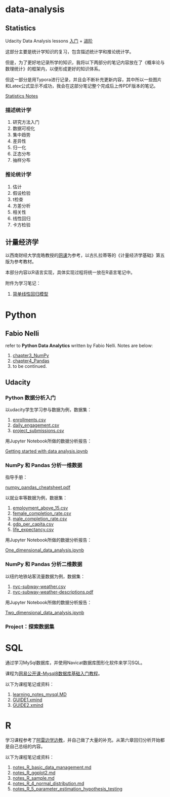 # data-analysis

## Statistics

Udacity Data Analysis lessons [入门](https://mubu.com/doc/2nOkGMljsl) + [进阶](https://mubu.com/doc/3rir3GN6Ll)

这部分主要是统计学知识的复习，包含描述统计学和推论统计学。

但是，为了更好地记录所学的知识，我将以下两部分的笔记内容放在了《概率论与数理统计》的框架内，以便形成更好的知识体系。

但这一部分是用Typora进行记录，并且会不断补充更新内容，其中所以一些图片和Latex公式显示不成功，我会在这部分笔记整个完成后上传PDF版本的笔记。

[Statistics Notes](https://github.com/agoclover/data-analysis/blob/master/statistics/Statistics%20Notes.md)

### 描述统计学

1. 研究方法入门
2. 数据可视化
3. 集中趋势
4. 差异性
5. 归一化
6. 正态分布
7. 抽样分布

### 推论统计学

1. 估计
2. 假设检验
3. t检查
4. 方差分析
5. 相关性
6. 线性回归
7. 卡方检验

## 计量经济学

以西南财经大学庞皓教授的[网课](https://www.bilibili.com/video/av16155564)为参考，以古扎拉蒂等的《计量经济学基础》第五版为参考教材。

本部分内容以R语言实现，具体实现过程将统一放在R语言笔记中。

附件为学习笔记：

1. [简单线性回归模型](https://github.com/agoclover/data-analysis/blob/master/statistics/2%E7%AE%80%E5%8D%95%E7%BA%BF%E6%80%A7%E5%9B%9E%E5%BD%92%E6%A8%A1%E5%9E%8B.xmind)

# Python

## Fabio Nelli

refer to __Python Data Analytics__ written by Fabio Nelli. Notes are below:

1. [chapter3_NumPy](https://github.com/agoclover/data-analysis/blob/master/python/notes_chapter3_numpy.md)
2. [chapter4_Pandas](https://github.com/agoclover/data-analysis/blob/master/python/notes_chapter4_pandas.md)
3. to be continued.

## Udacity

### Python 数据分析入门

以udacity学生学习参与数据为例，数据集：

1. [enrollments.csv](https://github.com/agoclover/data-analysis/blob/master/python/enrollments.csv)
2. [daily_engagement.csv](https://github.com/agoclover/data-analysis/blob/master/python/daily_engagement.csv)
3. [project_submissions.csv](https://github.com/agoclover/data-analysis/blob/master/python/project_submissions.csv)

用Jupyter Notebook所做的数据分析报告：

[Getting started with data analysis.ipynb](https://github.com/agoclover/data-analysis/blob/master/python/Getting%20started%20with%20data%20analysis.ipynb)

### NumPy 和 Pandas 分析一维数据

指导手册：

[numpy_pandas_cheatsheet.pdf](https://github.com/agoclover/data-analysis/blob/master/python/numpy_pandas_cheatsheet.pdf)

以就业率等数据为例，数据集：

1. [employment_above_15.csv](https://github.com/agoclover/data-analysis/blob/master/python/employment_above_15.csv)
2. [female_completion_rate.csv](https://github.com/agoclover/data-analysis/blob/master/python/female_completion_rate.csv)
3. [male_completion_rate.csv](https://github.com/agoclover/data-analysis/blob/master/python/male_completion_rate.csv)
4. [gdp_per_capita.csv](https://github.com/agoclover/data-analysis/blob/master/python/gdp_per_capita.csv)
5. [life_expectancy.csv](https://github.com/agoclover/data-analysis/blob/master/python/life_expectancy.csv)

用Jupyter Notebook所做的数据分析报告：

[One_dimensional_data_analysis.ipynb](https://github.com/agoclover/data-analysis/blob/master/python/One_dimensional_data_analysis.ipynb)

### NumPy 和 Pandas 分析二维数据

以纽约地铁站客流量数据为例，数据集：

1. [nyc-subway-weather.csv](https://github.com/agoclover/data-analysis/blob/master/python/nyc-subway-weather.csv)
2. [nyc-subway-weather-descriptions.pdf](https://github.com/agoclover/data-analysis/blob/master/python/nyc-subway-weather-descriptions.pdf)

用Jupyter Notebook所做的数据分析报告：

[Two_dimensional_data_analysis.ipynb](https://github.com/agoclover/data-analysis/blob/master/python/Two_dimensional_data_analysis.ipynb)

### Project：探索数据集

# SQL

通过学习MySql数据库，并使用Navicat数据库图形化软件来学习SQL。

课程为[网易公开课-Mysql8数据库基础入门教程](https://study.163.com/course/courseMain.htm?courseId=1005932016)。

以下为课程笔记或资料：

1. [learning_notes_mysql.MD](https://github.com/agoclover/data-analysis/blob/master/sql/learning_notes_mysql.MD)
2. [GUIDE1.xmind](https://github.com/agoclover/data-analysis/blob/master/sql/GUIDE1.xmind)
3. [GUIDE2.xmind](https://github.com/agoclover/data-analysis/blob/master/sql/GUIDE2.xmind)

# R

学习课程参考了[阿雷边学边教](https://www.bilibili.com/video/av6268508)，并自己做了大量的补充。从第六章回归分析开始都是自己总结的内容。

以下为课程笔记或资料：
1. [notes_R_basic_data_management.md](https://github.com/agoclover/data-analysis/blob/master/R/notes_R_basic_data_management.md)
2. [notes_R_ggplot2.md](https://github.com/agoclover/data-analysis/blob/master/R/notes_R_ggplot2.md)
3. [notes_R_sample.md](https://github.com/agoclover/data-analysis/blob/master/R/notes_R_sample.md)
4. [notes_R_4_normal_distribution.md](https://github.com/agoclover/data-analysis/blob/master/R/notes_R_4_normal_distribution.md)
5. [notes_R_5_parameter_estimation_hypothesis_testing](https://github.com/agoclover/data-analysis/blob/master/R/notes_R_5_parameter_estimation_hypothesis%20_testing.md)
